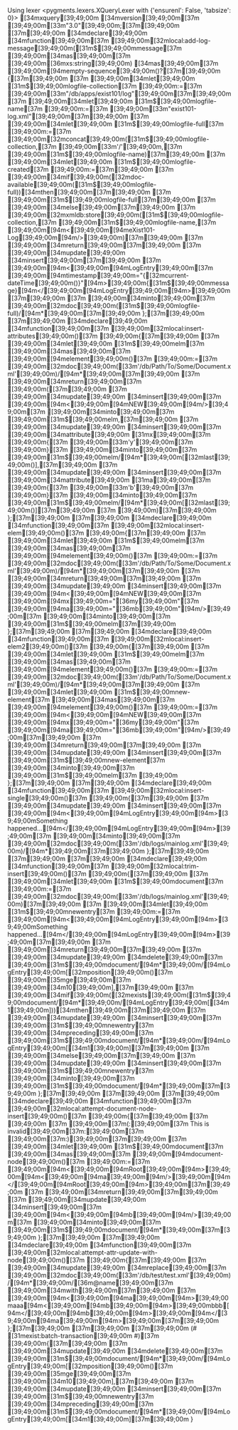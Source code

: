 Using lexer <pygments.lexers.XQueryLexer with {'ensurenl': False, 'tabsize': 0}>
[34mxquery[39;49;00m [34mversion[39;49;00m[37m [39;49;00m[33m"3.0"[39;49;00m;[37m[39;49;00m
[37m[39;49;00m
[34mdeclare[39;49;00m [34mfunction[39;49;00m[37m [39;49;00m[32mlocal:add-log-message[39;49;00m([31m$[39;49;00mmessage[37m [39;49;00m[34mas[39;49;00m[37m [39;49;00m[36mxs:string[39;49;00m) [34mas[39;49;00m[37m [39;49;00m[94mempty-sequence[39;49;00m()?[37m[39;49;00m
{[37m[39;49;00m
[37m	[39;49;00m[34mlet[39;49;00m [31m$[39;49;00mlogfile-collection[37m [39;49;00m:=[37m [39;49;00m[33m"/db/apps/exist101/log"[39;49;00m[37m[39;49;00m
[37m	[39;49;00m[34mlet[39;49;00m [31m$[39;49;00mlogfile-name[37m [39;49;00m:=[37m [39;49;00m[33m"exist101-log.xml"[39;49;00m[37m[39;49;00m
[37m	[39;49;00m[34mlet[39;49;00m [31m$[39;49;00mlogfile-full[37m [39;49;00m:=[37m [39;49;00m[32mconcat[39;49;00m([31m$[39;49;00mlogfile-collection,[37m [39;49;00m[33m'/'[39;49;00m,[37m [39;49;00m[31m$[39;49;00mlogfile-name)[37m[39;49;00m
[37m	[39;49;00m[34mlet[39;49;00m [31m$[39;49;00mlogfile-created[37m [39;49;00m:=[37m[39;49;00m
[37m	[39;49;00m[34mif[39;49;00m([32mdoc-available[39;49;00m([31m$[39;49;00mlogfile-full))[34mthen[39;49;00m[37m[39;49;00m
[37m		[39;49;00m[31m$[39;49;00mlogfile-full[37m[39;49;00m
[37m	[39;49;00m[34melse[39;49;00m[37m[39;49;00m
[37m		[39;49;00m[32mxmldb:store[39;49;00m([31m$[39;49;00mlogfile-collection,[37m [39;49;00m[31m$[39;49;00mlogfile-name,[37m [39;49;00m[94m<[39;49;00m[94meXist101-Log[39;49;00m[94m/>[39;49;00m)[37m[39;49;00m
[37m	[39;49;00m[34mreturn[39;49;00m[37m[39;49;00m
[37m		[39;49;00m[34mupdate[39;49;00m [34minsert[39;49;00m[37m[39;49;00m
[37m			[39;49;00m[94m<[39;49;00m[94mLogEntry[39;49;00m[37m [39;49;00m[94mtimestamp[39;49;00m="{[32mcurrent-dateTime[39;49;00m()}"[94m>[39;49;00m{[31m$[39;49;00mmessage}[94m</[39;49;00m[94mLogEntry[39;49;00m[94m>[39;49;00m[37m[39;49;00m
[37m		[39;49;00m[34minto[39;49;00m[37m [39;49;00m[32mdoc[39;49;00m([31m$[39;49;00mlogfile-full)/[94m*[39;49;00m[37m[39;49;00m
};[37m[39;49;00m
[37m[39;49;00m
[34mdeclare[39;49;00m [34mfunction[39;49;00m[37m [39;49;00m[32mlocal:insert-attributes[39;49;00m()[37m [39;49;00m{[37m[39;49;00m
[37m	[39;49;00m[34mlet[39;49;00m [31m$[39;49;00melm[37m [39;49;00m[34mas[39;49;00m[37m [39;49;00m[94melement[39;49;00m()[37m [39;49;00m:=[37m [39;49;00m[32mdoc[39;49;00m([33m'/db/Path/To/Some/Document.xml'[39;49;00m)/[94m*[39;49;00m[37m[39;49;00m
[37m	[39;49;00m[34mreturn[39;49;00m[37m [39;49;00m([37m[39;49;00m
[37m		[39;49;00m[34mupdate[39;49;00m [34minsert[39;49;00m[37m [39;49;00m[94m<[39;49;00m[94mNEW[39;49;00m[94m/>[39;49;00m[37m [39;49;00m[34minto[39;49;00m[37m [39;49;00m[31m$[39;49;00melm,[37m[39;49;00m
[37m		[39;49;00m[34mupdate[39;49;00m [34minsert[39;49;00m[37m [39;49;00m[34mattribute[39;49;00m [31mx[39;49;00m[37m [39;49;00m{[37m [39;49;00m[33m'y'[39;49;00m[37m [39;49;00m}[37m [39;49;00m[34minto[39;49;00m[37m [39;49;00m[31m$[39;49;00melm/[94m*[39;49;00m[[32mlast[39;49;00m()],[37m[39;49;00m
[37m		[39;49;00m[34mupdate[39;49;00m [34minsert[39;49;00m[37m [39;49;00m[34mattribute[39;49;00m [31ma[39;49;00m[37m [39;49;00m{[37m [39;49;00m[33m'b'[39;49;00m[37m [39;49;00m}[37m [39;49;00m[34minto[39;49;00m[37m [39;49;00m[31m$[39;49;00melm/[94m*[39;49;00m[[32mlast[39;49;00m()][37m[39;49;00m
[37m	[39;49;00m)[37m[39;49;00m
};[37m[39;49;00m
[37m[39;49;00m
[34mdeclare[39;49;00m [34mfunction[39;49;00m[37m [39;49;00m[32mlocal:insert-elem[39;49;00m()[37m [39;49;00m{[37m[39;49;00m
[37m	[39;49;00m[34mlet[39;49;00m [31m$[39;49;00melm[37m [39;49;00m[34mas[39;49;00m[37m [39;49;00m[94melement[39;49;00m()[37m [39;49;00m:=[37m [39;49;00m[32mdoc[39;49;00m([33m'/db/Path/To/Some/Document.xml'[39;49;00m)/[94m*[39;49;00m[37m[39;49;00m
[37m	[39;49;00m[34mreturn[39;49;00m[37m[39;49;00m
[37m		[39;49;00m[34mupdate[39;49;00m [34minsert[39;49;00m[37m [39;49;00m[94m<[39;49;00m[94mNEW[39;49;00m[37m [39;49;00m[94mx[39;49;00m="[36my[39;49;00m"[37m [39;49;00m[94ma[39;49;00m="[36mb[39;49;00m"[94m/>[39;49;00m[37m [39;49;00m[34minto[39;49;00m[37m [39;49;00m[31m$[39;49;00melm[37m[39;49;00m
};[37m[39;49;00m
[37m[39;49;00m
[34mdeclare[39;49;00m [34mfunction[39;49;00m[37m [39;49;00m[32mlocal:insert-elem2[39;49;00m()[37m [39;49;00m{[37m[39;49;00m
[37m	[39;49;00m[34mlet[39;49;00m [31m$[39;49;00melm[37m [39;49;00m[34mas[39;49;00m[37m [39;49;00m[94melement[39;49;00m()[37m [39;49;00m:=[37m [39;49;00m[32mdoc[39;49;00m([33m'/db/Path/To/Some/Document.xml'[39;49;00m)/[94m*[39;49;00m[37m[39;49;00m
[37m	[39;49;00m[34mlet[39;49;00m [31m$[39;49;00mnew-element[37m [39;49;00m[34mas[39;49;00m[37m [39;49;00m[94melement[39;49;00m()[37m [39;49;00m:=[37m [39;49;00m[94m<[39;49;00m[94mNEW[39;49;00m[37m [39;49;00m[94mx[39;49;00m="[36my[39;49;00m"[37m [39;49;00m[94ma[39;49;00m="[36mb[39;49;00m"[94m/>[39;49;00m[37m[39;49;00m
[37m	[39;49;00m[34mreturn[39;49;00m[37m[39;49;00m
[37m		[39;49;00m[34mupdate[39;49;00m [34minsert[39;49;00m[37m [39;49;00m[31m$[39;49;00mnew-element[37m [39;49;00m[34minto[39;49;00m[37m [39;49;00m[31m$[39;49;00melm[37m	[39;49;00m
};[37m[39;49;00m
[37m[39;49;00m
[34mdeclare[39;49;00m [34mfunction[39;49;00m[37m [39;49;00m[32mlocal:insert-single[39;49;00m()[37m [39;49;00m{[37m[39;49;00m
[37m	[39;49;00m[34mupdate[39;49;00m [34minsert[39;49;00m[37m [39;49;00m[94m<[39;49;00m[94mLogEntry[39;49;00m[94m>[39;49;00mSomething happened...[94m</[39;49;00m[94mLogEntry[39;49;00m[94m>[39;49;00m[37m [39;49;00m[34minto[39;49;00m[37m [39;49;00m[32mdoc[39;49;00m([33m'/db/logs/mainlog.xml'[39;49;00m)/[94m*[39;49;00m[37m[39;49;00m
};[37m[39;49;00m
[37m[39;49;00m
[37m[39;49;00m
[34mdeclare[39;49;00m [34mfunction[39;49;00m[37m [39;49;00m[32mlocal:trim-insert[39;49;00m()[37m [39;49;00m{[37m[39;49;00m
[37m	[39;49;00m[34mlet[39;49;00m [31m$[39;49;00mdocument[37m [39;49;00m:=[37m [39;49;00m[32mdoc[39;49;00m([33m'/db/logs/mainlog.xml'[39;49;00m)[37m[39;49;00m
[37m	[39;49;00m[34mlet[39;49;00m [31m$[39;49;00mnewentry[37m [39;49;00m:=[37m [39;49;00m[94m<[39;49;00m[94mLogEntry[39;49;00m[94m>[39;49;00mSomething happened...[94m</[39;49;00m[94mLogEntry[39;49;00m[94m>[39;49;00m[37m[39;49;00m
[37m	[39;49;00m[34mreturn[39;49;00m[37m[39;49;00m
[37m		[39;49;00m[34mupdate[39;49;00m [34mdelete[39;49;00m[37m [39;49;00m[31m$[39;49;00mdocument/[94m*[39;49;00m/[94mLogEntry[39;49;00m[[32mposition[39;49;00m()[37m [39;49;00m[35mge[39;49;00m[37m [39;49;00m[34m10[39;49;00m],[37m[39;49;00m
[37m		[39;49;00m[34mif[39;49;00m([32mexists[39;49;00m([31m$[39;49;00mdocument/[94m*[39;49;00m/[94mLogEntry[39;49;00m[[34m1[39;49;00m]))[34mthen[39;49;00m[37m[39;49;00m
[37m			[39;49;00m[34mupdate[39;49;00m [34minsert[39;49;00m[37m [39;49;00m[31m$[39;49;00mnewentry[37m [39;49;00m[34mpreceding[39;49;00m[37m [39;49;00m[31m$[39;49;00mdocument/[94m*[39;49;00m/[94mLogEntry[39;49;00m[[34m1[39;49;00m][37m[39;49;00m
[37m		[39;49;00m[34melse[39;49;00m[37m[39;49;00m
[37m			[39;49;00m[34mupdate[39;49;00m [34minsert[39;49;00m[37m [39;49;00m[31m$[39;49;00mnewentry[37m [39;49;00m[34minto[39;49;00m[37m [39;49;00m[31m$[39;49;00mdocument/[94m*[39;49;00m[37m[39;49;00m
};[37m[39;49;00m
[37m[39;49;00m
[37m[39;49;00m
[34mdeclare[39;49;00m [34mfunction[39;49;00m[37m [39;49;00m[32mlocal:attempt-document-node-insert[39;49;00m()[37m [39;49;00m{[37m[39;49;00m
[37m	[39;49;00m
[37m	[39;49;00m[37m(:[39;49;00m[37m This is invalid[39;49;00m[37m:[39;49;00m[37m [39;49;00m[37m:)[39;49;00m[37m[39;49;00m
[37m	[39;49;00m[34mlet[39;49;00m [31m$[39;49;00mdocument[37m [39;49;00m[34mas[39;49;00m[37m [39;49;00m[94mdocument-node[39;49;00m()[37m [39;49;00m:=[37m [39;49;00m[94m<[39;49;00m[94mRoot[39;49;00m[94m>[39;49;00m[94m<[39;49;00m[94ma[39;49;00m[94m/>[39;49;00m[94m</[39;49;00m[94mRoot[39;49;00m[94m>[39;49;00m[37m[39;49;00m
[37m	[39;49;00m[34mreturn[39;49;00m[37m[39;49;00m
[37m		[39;49;00m[34mupdate[39;49;00m [34minsert[39;49;00m[37m [39;49;00m[94m<[39;49;00m[94mb[39;49;00m[94m/>[39;49;00m[37m [39;49;00m[34minto[39;49;00m[37m [39;49;00m[31m$[39;49;00mdocument/[94m*[39;49;00m[37m[39;49;00m
};[37m[39;49;00m
[37m[39;49;00m
[34mdeclare[39;49;00m [34mfunction[39;49;00m[37m [39;49;00m[32mlocal:attempt-attr-update-with-node[39;49;00m()[37m [39;49;00m{[37m[39;49;00m
[37m	[39;49;00m[34mupdate[39;49;00m [34mreplace[39;49;00m[37m [39;49;00m[32mdoc[39;49;00m([33m'/db/test/test.xml'[39;49;00m)/[94m*[39;49;00m/[36m@name[39;49;00m[37m [39;49;00m[34mwith[39;49;00m[37m[39;49;00m
[37m		[39;49;00m[94m<[39;49;00m[94ma[39;49;00m[94m>[39;49;00maaa[94m<[39;49;00m[94mb[39;49;00m[94m>[39;49;00mbbb[94m</[39;49;00m[94mb[39;49;00m[94m>[39;49;00m[94m</[39;49;00m[94ma[39;49;00m[94m>[39;49;00m[37m[39;49;00m
};[37m[39;49;00m
[37m[39;49;00m
[37m[39;49;00m
(# [31mexist:batch-transaction[39;49;00m #)[37m [39;49;00m{[37m[39;49;00m
[37m	[39;49;00m[34mupdate[39;49;00m [34mdelete[39;49;00m[37m [39;49;00m[31m$[39;49;00mdocument/[94m*[39;49;00m/[94mLogEntry[39;49;00m[[32mposition[39;49;00m()[37m [39;49;00m[35mge[39;49;00m[37m [39;49;00m[34m10[39;49;00m],[37m[39;49;00m
[37m	[39;49;00m[34mupdate[39;49;00m [34minsert[39;49;00m[37m [39;49;00m[31m$[39;49;00mnewentry[37m [39;49;00m[34mpreceding[39;49;00m[37m [39;49;00m[31m$[39;49;00mdocument/[94m*[39;49;00m/[94mLogEntry[39;49;00m[[34m1[39;49;00m][37m[39;49;00m
}
